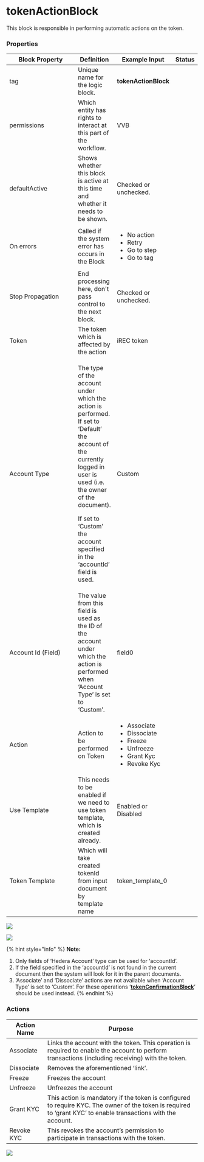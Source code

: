 # tokenActionBlock

This block is responsible in performing automatic actions on the token.

### Properties

<table><thead><tr><th width="208">Block Property</th><th>Definition</th><th>Example Input</th><th>Status</th></tr></thead><tbody><tr><td>tag</td><td>Unique name for the logic block.</td><td><strong>tokenActionBlock</strong></td><td></td></tr><tr><td>permissions</td><td>Which entity has rights to interact at this part of the workflow.</td><td>VVB</td><td></td></tr><tr><td>defaultActive</td><td>Shows whether this block is active at this time and whether it needs to be shown.</td><td>Checked or unchecked.</td><td></td></tr><tr><td>On errors</td><td>Called if the system error has occurs in the Block</td><td><ul><li>No action</li><li>Retry</li><li>Go to step</li><li>Go to tag</li></ul></td><td></td></tr><tr><td>Stop Propagation</td><td>End processing here, don't pass control to the next block.</td><td>Checked or unchecked.</td><td></td></tr><tr><td>Token</td><td>The token which is affected by the action</td><td>iREC token</td><td></td></tr><tr><td>Account Type</td><td><p>The type of the account under which the action is performed. If set to ‘Default’ the account of the currently logged in user is used (i.e. the owner of the document).</p><p>If set to ‘Custom’ the account specified in the ‘accountId’ field is used.</p></td><td>Custom</td><td></td></tr><tr><td>Account Id (Field)</td><td>The value from this field is used as the ID of the account under which the action is performed when ‘Account Type’ is set to ‘Custom’.</td><td>field0</td><td></td></tr><tr><td>Action</td><td>Action to be performed on Token</td><td><ul><li>Associate</li><li>Dissociate</li><li>Freeze</li><li>Unfreeze</li><li>Grant Kyc</li><li>Revoke Kyc</li></ul></td><td></td></tr><tr><td>Use Template</td><td>This needs to be enabled if we need to use token template, which is created already.</td><td>Enabled or Disabled</td><td></td></tr><tr><td>Token Template</td><td>Which will take created tokenId from input document by template name</td><td>token_template<em>_</em>0</td><td></td></tr></tbody></table>

![](<../../../../../.gitbook/assets/image (17) (3).png>)

![](<../../../../../.gitbook/assets/image (3) (5) (1).png>)

{% hint style="info" %}
**Note:**

1. Only fields of ‘Hedera Account’ type can be used for ‘accountId’.
2. If the field specified in the ‘accountId’ is not found in the current document then the system will look for it in the parent documents.
3. ‘Associate’ and ‘Dissociate’ actions are not available when ‘Account Type’ is set to ‘Custom’. For these operations ‘[**tokenConfirmationBlock**](tokenconfirmationblock.md)’ should be used instead.
{% endhint %}

### Actions

| Action Name | Purpose                                                                                                                                                        |
| ----------- | -------------------------------------------------------------------------------------------------------------------------------------------------------------- |
| Associate   | Links the account with the token. This operation is required to enable the account to perform transactions (including receiving) with the token.               |
| Dissociate  | Removes the aforementioned ‘link’.                                                                                                                             |
| Freeze      | Freezes the account                                                                                                                                            |
| Unfreeze    | Unfreezes the account                                                                                                                                          |
| Grant KYC   | This action is mandatory if the token is configured to require KYC. The owner of the token is required to ‘grant KYC’ to enable transactions with the account. |
| Revoke KYC  | This revokes the account’s permission to participate in transactions with the token.                                                                           |

![](<../../../../../.gitbook/assets/image (15) (3).png>)
